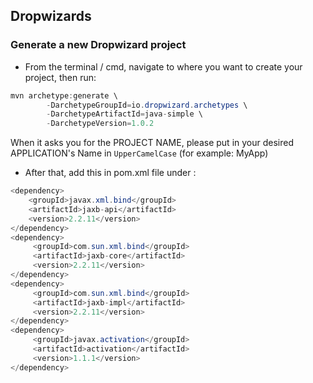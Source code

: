 ## Dropwizards
### Generate a new Dropwizard project
- From the terminal / cmd, navigate to where you want to create your project, then run:
```java
mvn archetype:generate \
        -DarchetypeGroupId=io.dropwizard.archetypes \
        -DarchetypeArtifactId=java-simple \
        -DarchetypeVersion=1.0.2
```

When it asks you for the PROJECT NAME, please put in your desired APPLICATION's Name in `UpperCamelCase` (for example: MyApp)

- After that, add this in pom.xml file under <dependencies>:
```java
<dependency>
    <groupId>javax.xml.bind</groupId>
    <artifactId>jaxb-api</artifactId>
    <version>2.2.11</version>
</dependency>
<dependency>
     <groupId>com.sun.xml.bind</groupId>
     <artifactId>jaxb-core</artifactId>
     <version>2.2.11</version>
</dependency>
<dependency>
     <groupId>com.sun.xml.bind</groupId>
     <artifactId>jaxb-impl</artifactId>
     <version>2.2.11</version>
</dependency>
<dependency>
     <groupId>javax.activation</groupId>
     <artifactId>activation</artifactId>
     <version>1.1.1</version>
</dependency>
```
